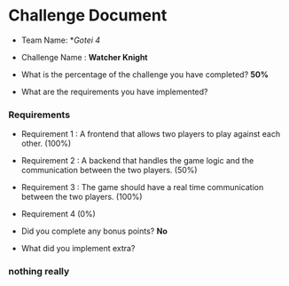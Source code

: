 # Challenge Document

- Team Name: **Gotei 4*
- Challenge Name : **Watcher Knight**

- What is the percentage of the challenge you have completed? **50%**

- What are the requirements you have implemented?

### Requirements

- Requirement 1 : A frontend that allows two players to play against each other. (100%)
- Requirement 2 : A backend that handles the game logic and the communication between the two players. (50%)
- Requirement 3 : The game should have a real time communication between the two players. (100%)
- Requirement 4 (0%)


- Did you complete any bonus points? **No**

- What did you implement extra?

### nothing really
